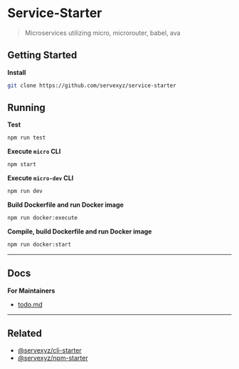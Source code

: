 # Service-Starter

> Microservices utilizing micro, microrouter, babel, ava

## Getting Started

**Install**

```bash
git clone https://github.com/servexyz/service-starter
```

## Running

**Test**

```bash
npm run test
```

**Execute `micro` CLI**

```bash
npm start
```

**Execute `micro-dev` CLI**

```bash
npm run dev
```

**Build Dockerfile and run Docker image**

```bash
npm run docker:execute
```

**Compile, build Dockerfile and run Docker image**

```bash
npm run docker:start
```

---

## Docs

**For Maintainers**

* [todo.md](./docs/todo.md)

---

## Related

* [@servexyz/cli-starter](https://github.com/servexyz/cli-starter)
* [@servexyz/npm-starter](https://github.com/servexyz/npm-starter)
